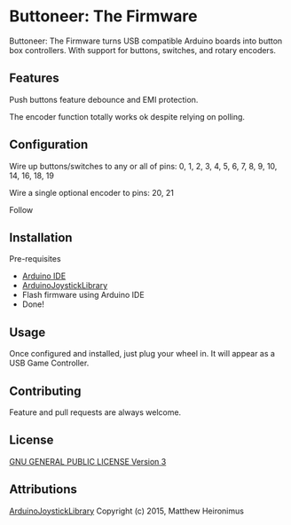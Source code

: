 # Buttoneer: The Firmware

Buttoneer: The Firmware turns USB compatible Arduino boards into button box controllers. With support for buttons, switches, and rotary encoders.

## Features
Push buttons feature debounce and EMI protection.

The encoder function totally works ok despite relying on polling.

## Configuration
Wire up buttons/switches to any or all of pins: 0, 1, 2, 3, 4, 5, 6, 7, 8, 9, 10, 14, 16, 18, 19

Wire a single optional encoder to pins: 20, 21

Follow
## Installation
Pre-requisites
* [Arduino IDE](https://www.arduino.cc/en/main/software)
* [ArduinoJoystickLibrary](https://github.com/MHeironimus/ArduinoJoystickLibrary)
* Flash firmware using Arduino IDE
* Done!

## Usage
Once configured and installed, just plug your wheel in. It will appear as a USB Game Controller.

## Contributing
Feature and pull requests are always welcome.

## License
[GNU GENERAL PUBLIC LICENSE Version 3](https://www.gnu.org/licenses/gpl-3.0.en.html)

## Attributions
[ArduinoJoystickLibrary](https://github.com/MHeironimus/ArduinoJoystickLibrary) Copyright (c) 2015, Matthew Heironimus
